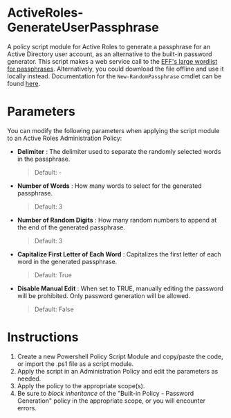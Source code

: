 # ActiveRoles-GenerateUserPassphrase
A policy script module for Active Roles to generate a passphrase for an Active Directory user account, as an alternative to the built-in password generator. This script makes a web service call to the [EFF's large wordlist for passphrases](https://www.eff.org/files/2016/07/18/eff_large_wordlist.txt). Alternatively, you could download the file offline and use it locally instead. Documentation for the `New-RandomPassphrase` cmdlet can be found [here](https://github.com/AJLindner/Powershell-Goodies/blob/main/README.md#new-randompassphrase).

# Parameters
You can modify the following parameters when applying the script module to an Active Roles Administration Policy:
- **Delimiter** : The delimiter used to separate the randomly selected words in the passphrase.
  > Default: -
- **Number of Words** : How many words to select for the generated passphrase.
  > Default: 3
- **Number of Random Digits** : How many random numbers to append at the end of the generated passphrase.
  > Default: 3
- **Capitalize First Letter of Each Word** : Capitalizes the first letter of each word in the generated passphrase.
  > Default: True
- **Disable Manual Edit** : When set to TRUE, manually editing the password will be prohibited. Only password generation will be allowed.
  > Default: False

# Instructions
1. Create a new Powershell Policy Script Module and copy/paste the code, or import the .ps1 file as a script module.
2. Apply the script in an Administration Policy and edit the parameters as needed.
3. Apply the policy to the appropriate scope(s).
4. Be sure to _block inheritance_ of the "Built-in Policy - Password Generation" policy in the appropriate scope, or you will encounter errors.
